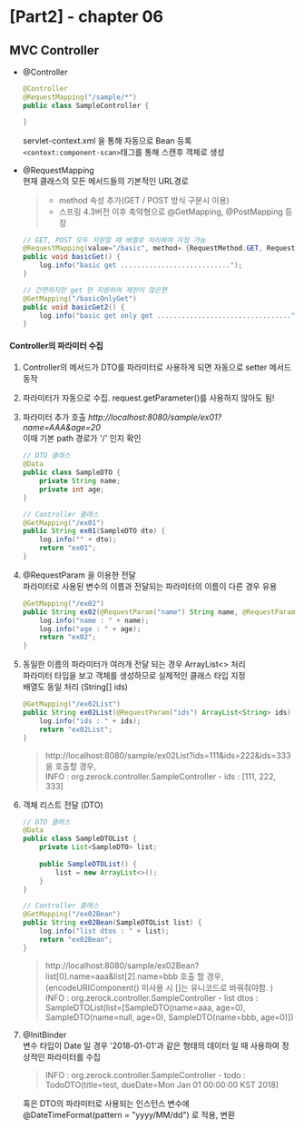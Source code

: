 
[Part2] - chapter 06
=========================

MVC Controller
--------
- @Controller
    ```java
    @Controller
    @RequestMapping("/sample/*")
    public class SampleController {

    }
    ```
    servlet-context.xml 을 통해 자동으로 Bean 등록   
    ```<context:component-scan>```태그를 통해 스캔후 객체로 생성

- @RequestMapping   
현재 클래스의 모든 메서드들의 기본적인 URL경로   
    > - method 속성 추가(GET / POST 방식 구분시 이용)   
    > - 스프링 4.3버전 이후 축약형으로 @GetMapping, @PostMapping 등장
    ```java
    // GET, POST 모두 지원할 때 배열로 처리하여 지정 가능 
    @RequestMapping(value="/basic", method= {RequestMethod.GET, RequestMethod.POST})
	public void basicGet() {
		log.info("basic get ...........................");
	}
	
    // 간편하지만 get 만 지원하여 제한이 많은편 
	@GetMapping("/basicOnlyGet")
	public void basicGet2() {
		log.info("basic get only get .................................");
	}
    ```    

#### Controller의 파라미터 수집
1. Controller의 메서드가 DTO를 파라미터로 사용하게 되면 자동으로 setter 메서드 동작   
2. 파라미터가 자동으로 수집. request.getParameter()를 사용하지 않아도 됨!
3. 파라미터 추가 호출 *http://localhost:8080/sample/ex01?name=AAA&age=20*    
    이때 기본 path 경로가 '/' 인지 확인

    ```java
    // DTO 클래스
    @Data
    public class SampleDTO {
        private String name;
        private int age;
    }

    // Controller 클래스
    @GetMapping("/ex01")
    public String ex01(SampleDTO dto) {
        log.info("" + dto);
        return "ex01";
    }
    ```
4. @RequestParam 을 이용한 전달    
    파라미터로 사용된 변수의 이름과 전달되는 파라미터의 이름이 다른 경우 유용 
    
    ```java
    @GetMapping("/ex02")
	public String ex02(@RequestParam("name") String name, @RequestParam("age") int age) {
		log.info("name : " + name);
		log.info("age : " + age);
		return "ex02";
	}
    ```
5. 동일한 이름의 파라미터가 여러개 전달 되는 경우 ArrayList<> 처리   
    파라미터 타입을 보고 객체를 생성하므로 실제적인 클래스 타입 지정   
    배열도 동일 처리 (String[] ids)
    ```java
    @GetMapping("/ex02List")
	public String ex02List(@RequestParam("ids") ArrayList<String> ids) {
		log.info("ids : " + ids);
		return "ex02List";
	}
    ```
   > http://localhost:8080/sample/ex02List?ids=111&ids=222&ids=333 을 호출할 경우,    
    INFO : org.zerock.controller.SampleController - ids : [111, 222, 333] 

6. 객체 리스트 전달 (DTO)    
    ```java
    // DTO 클래스
    @Data
    public class SampleDTOList {
        private List<SampleDTO> list;
        
        public SampleDTOList() {
            list = new ArrayList<>();
        }
    }

    // Controller 클래스 
    @GetMapping("/ex02Bean")
	public String ex02Bean(SampleDTOList list) {
		log.info("list dtos : " + list);
		return "ex02Bean";
	}
    ```
    > http://localhost:8080/sample/ex02Bean?list[0].name=aaa&list[2].name=bbb 호출 할 경우, (encodeURIComponent() 미사용 시 []는 유니코드로 바꿔줘야함. )   
    INFO : org.zerock.controller.SampleController - list dtos : SampleDTOList(list=[SampleDTO(name=aaa, age=0), SampleDTO(name=null, age=0), SampleDTO(name=bbb, age=0)])

7. @InitBinder   
변수 타입이 Date 일 경우 '2018-01-01'과 같은 형태의 데이터 일 때 사용하여 정상적인 파라미터를 수집
    > INFO : org.zerock.controller.SampleController - todo : TodoDTO(title=test, dueDate=Mon Jan 01 00:00:00 KST 2018)   

    혹은 DTO의 파라미터로 사용되는 인스턴스 변수에    
    @DateTimeFormat(pattern = "yyyy/MM/dd")    로 적용, 변환 


